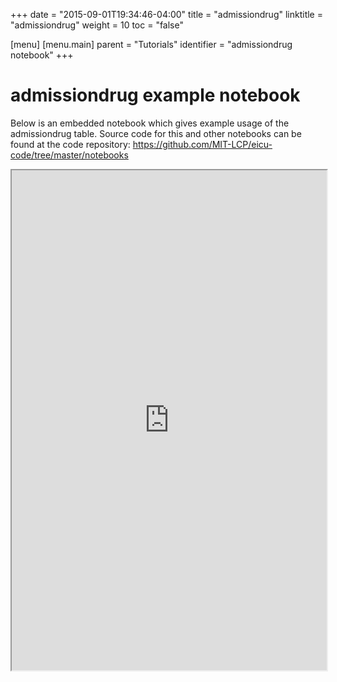 +++
date = "2015-09-01T19:34:46-04:00"
title = "admissiondrug"
linktitle = "admissiondrug"
weight = 10
toc = "false"

[menu]
  [menu.main]
    parent = "Tutorials"
    identifier = "admissiondrug notebook"
+++

# admissiondrug example notebook

Below is an embedded notebook which gives example usage of the admissiondrug table.
Source code for this and other notebooks can be found at the code repository:
https://github.com/MIT-LCP/eicu-code/tree/master/notebooks

<iframe src="https://nbviewer.jupyter.org/github/MIT-LCP/eicu-code/blob/master/notebooks/admissiondrug.ipynb" width="100%" height="800" scrolling="yes"></iframe>
